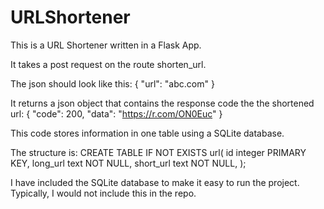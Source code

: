 # URLShortener

This is a URL Shortener written in a Flask App.

It takes a post request on the route shorten_url.

The json should look like this:
	{
		"url": "abc.com"
	}	

It returns a json object that contains the response code the the shortened url:
{
    "code": 200,
    "data": "https://r.com/ON0Euc"
}

This code stores information in one table using a SQLite database.

The structure is: 
	CREATE TABLE IF NOT EXISTS url(
		id integer PRIMARY KEY,
		long_url text NOT NULL,
		short_url text NOT NULL,
	);

I have included the SQLite database to make it easy to run the project. Typically, I would not include this in the repo.


